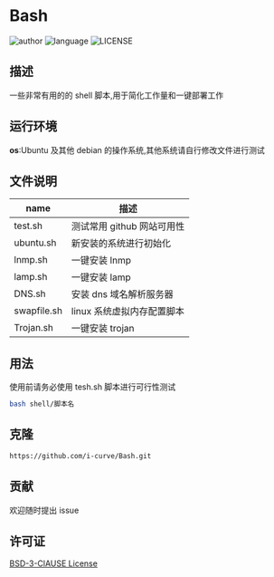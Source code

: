 # Bash

![author](https://img.shields.io/badge/author-i--curve-brightgreen) ![language](https://img.shields.io/badge/language-shell-brightgreen) ![LICENSE](https://img.shields.io/badge/license-BSD--3-brightgreen)

## 描述

一些非常有用的的 shell 脚本,用于简化工作量和一键部署工作

## 运行环境

**os**:Ubuntu 及其他 debian 的操作系统,其他系统请自行修改文件进行测试

## 文件说明

| name        | 描述                       |
| ----------- | -------------------------- |
| test.sh     | 测试常用 github 网站可用性 |
| ubuntu.sh   | 新安装的系统进行初始化     |
| lnmp.sh     | 一键安装 lnmp              |
| lamp.sh     | 一键安装 lamp              |
| DNS.sh      | 安装 dns 域名解析服务器    |
| swapfile.sh | linux 系统虚拟内存配置脚本 |
| Trojan.sh   | 一键安装 trojan            |

## 用法

使用前请务必使用 tesh.sh 脚本进行可行性测试

```sh
bash shell/脚本名
```

## 克隆

```bash
https://github.com/i-curve/Bash.git
```

## 贡献

欢迎随时提出 issue

## 许可证

[BSD-3-ClAUSE License](LICENSE)
